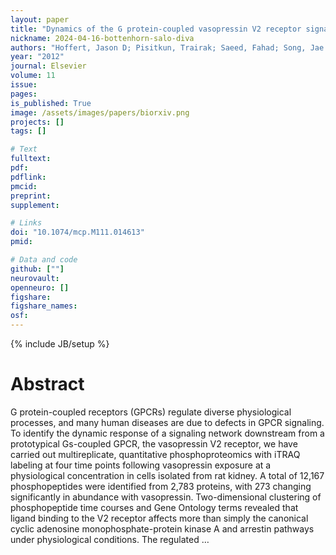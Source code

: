 ```yaml
---
layout: paper
title: "Dynamics of the G protein-coupled vasopressin V2 receptor signaling network revealed by quantitative phosphoproteomics"
nickname: 2024-04-16-bottenhorn-salo-diva
authors: "Hoffert, Jason D; Pisitkun, Trairak; Saeed, Fahad; Song, Jae H; Chou, Chung-Lin; Knepper, Mark A; "
year: "2012"
journal: Elsevier
volume: 11
issue:
pages: 
is_published: True
image: /assets/images/papers/biorxiv.png
projects: []
tags: []

# Text
fulltext:
pdf:
pdflink:
pmcid:
preprint: 
supplement:

# Links
doi: "10.1074/mcp.M111.014613"
pmid:

# Data and code
github: [""]
neurovault:
openneuro: []
figshare:
figshare_names:
osf:
---
```

{% include JB/setup %}

# Abstract

G protein-coupled receptors (GPCRs) regulate diverse physiological processes, and many human diseases are due to defects in GPCR signaling. To identify the dynamic response of a signaling network downstream from a prototypical Gs-coupled GPCR, the vasopressin V2 receptor, we have carried out multireplicate, quantitative phosphoproteomics with iTRAQ labeling at four time points following vasopressin exposure at a physiological concentration in cells isolated from rat kidney. A total of 12,167 phosphopeptides were identified from 2,783 proteins, with 273 changing significantly in abundance with vasopressin. Two-dimensional clustering of phosphopeptide time courses and Gene Ontology terms revealed that ligand binding to the V2 receptor affects more than simply the canonical cyclic adenosine monophosphate-protein kinase A and arrestin pathways under physiological conditions. The regulated …
